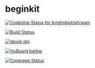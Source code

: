 beginkit
=======
[ ![Codeship Status for brightdigit/phragm](https://www.codeship.io/projects/3e804630-c9c7-0131-ac6e-5e030090e4e5/status?branch=master)](https://www.codeship.io/projects/22474)

[![Build Status](https://travis-ci.org/brightdigit/beginkit.svg)](https://travis-ci.org/brightdigit/beginkit)

[![david-dm](https://david-dm.org/brightdigit/beginkit.svg)](https://david-dm.org/brightdigit/beginkit)

[![HuBoard badge](http://img.shields.io/badge/Hu-Board-7965cc.svg)](https://huboard.com/brightdigit/beginkit)

[![Coverage Status](https://img.shields.io/coveralls/brightdigit/beginkit.svg)](https://coveralls.io/r/brightdigit/beginkit)

